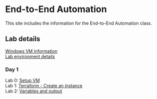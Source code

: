 # End-to-End Automation

This site includes the information for the End-to-End Automation class.



## Lab details 
[Windows VM information](VM_access.md)  
[Lab environment details](https://docs.google.com/spreadsheets/d/1qWbTS_0iieOvcZzA37Ent3WYAX2rHiSpJMGS6wbCtMk/edit?usp=sharing)

### Day 1   
Lab 0: [Setup VM](labs/setup.md)   
Lab 1: [Terraform - Create an instance](labs/tf-first-instance/index.md)    
Lab 2: [Variables and output](labs/tf-variables-and-output/index.md)   
